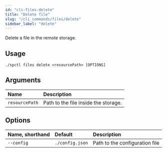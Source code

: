 ```yaml
---
id: "cli-files-delete"
title: "Delete file"
slug: "/cli_commands/files/delete"
sidebar_label: "delete"
---
```


Delete a file in the remote storage.

## Usage

```
./spctl files delete <resourcePath> [OPTIONS]
```

## Arguments

|**Name**| **Description**                      |
| :- |:-------------------------------------|
|`resourcePath`| Path to the file inside the storage. |

## Options

|**Name, shorthand**|**Default**|**Description**|
| :- | :- | :- |
|`--config`|`./config.json`|Path to the configuration file|
